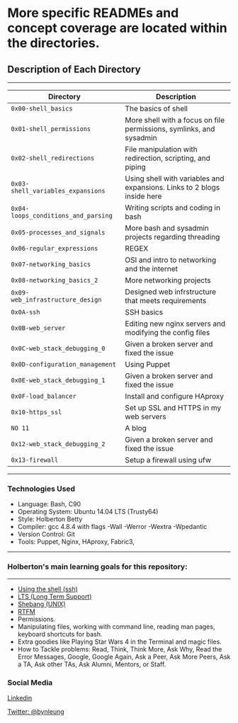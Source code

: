 # More specific READMEs and concept coverage are located within the directories.   

## Description of Each Directory  
___  
|           Directory           | Description
|--------------------------------------------------|----------------------------------------------|
| `0x00-shell_basics` | The basics of shell |
| `0x01-shell_permissions` | More shell with a focus on file permissions, symlinks, and sysadmin |
| `0x02-shell_redirections`| File manipulation with redirection, scripting, and piping |
| `0x03-shell_variables_expansions` | Using shell with variables and expansions. Links to 2 blogs inside here |
| `0x04-loops_conditions_and_parsing` | Writing scripts and coding in bash |
| `0x05-processes_and_signals` | More bash and sysadmin projects regarding threading |
| `0x06-regular_expressions` | REGEX |
| `0x07-networking_basics` | OSI and intro to networking and the internet |
| `0x08-networking_basics_2	` | More networking projects |
| `0x09-web_infrastructure_design` | Designed web infrstructure that meets requirements |
| `0x0A-ssh` | SSH basics |
| `0x0B-web_server` | Editing new nginx servers and modifying the config files |
| `0x0C-web_stack_debugging_0` | Given a broken server and fixed the issue |
| `0x0D-configuration_management` | Using Puppet |
| `0x0E-web_stack_debugging_1` |  Given a broken server and fixed the issue |
| `0x0F-load_balancer` | Install and configure HAproxy |
| `0x10-https_ssl` | Set up SSL and HTTPS in my web servers |
| `NO 11` | A blog |
| `0x12-web_stack_debugging_2` | Given a broken server and fixed the issue |
| `0x13-firewall` | Setup a firewall using ufw |

___  

### Technologies Used

* Language: Bash, C90
* Operating System: Ubuntu 14.04 LTS (Trusty64)
* Style: Holberton Betty
* Compiler: gcc 4.8.4 with flags -Wall -Werror -Wextra -Wpedantic
* Version Control: Git
* Tools: Puppet, Nginx, HAproxy, Fabric3, 


---



### Holberton's main learning goals for this repository:  
___
* [Using the shell (ssh)](http://linuxcommand.org/lc3_learning_the_shell.php)  
* [LTS (Long Term Support)](https://wiki.ubuntu.com/LTS)  
* [Shebang (UNIX)](https://en.wikipedia.org/wiki/Shebang_%28Unix%29)  
* [RTFM](https://en.wikipedia.org/wiki/RTFM)  
* Permissions.  
* Manipulating files, working with command line, reading man pages, keyboard shortcuts for bash.  
* Extra goodies like Playing Star Wars 4 in the Terminal and magic files.  
* How to Tackle problems: Read, Think, Think More, Ask Why, Read the Error Messages, Google, Google Again, Ask a Peer, Ask More Peers, Ask a TA, Ask other TAs, Ask Alumni, Mentors, or Staff. 



### Social Media

[Linkedin](https://www.linkedin.com/in/bryanleung92/)

[Twitter: @bynleung](https://twitter.com/BynLeung)
